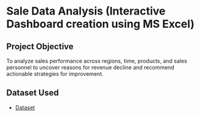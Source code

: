 # Sale Data Analysis (Interactive Dashboard creation using MS Excel)

## Project Objective

To analyze sales performance across regions, time, products, and sales personnel to uncover reasons for revenue decline and recommend actionable strategies for improvement.

## Dataset Used

- <a href="https://github.com/Toxinblaze/Sale-Data-Analysis-Dashboard/blob/main/Sale%20Data%20Analysis.xlsx">Dataset</a>
